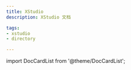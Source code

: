 ```yaml
---
title: XStudio
description: XStudio 文档

tags:
- xstudio
- directory

---
```


import DocCardList from '@theme/DocCardList';

<DocCardList />